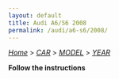 ```yaml
---
layout: default
title: Audi A6/S6 2008
permalink: /audi/a6-s6/2008/
---
```

[*Home*](/) > [*CAR*](/car/) > [*MODEL*](/car/model/) > [*YEAR*](/car/model/year/)

**Follow the instructions**